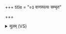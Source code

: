 +++
title = "०३ वानस्पत्यः सम्भृत"

+++
<details><summary>मूलम् (VS)</summary>

वा॑नस्प॒त्यः संभृ॑त उ॒स्रिया॑भिर्वि॒श्वगो॑त्र्यः।  
प्र॑त्रा॒सम॒मित्रे॑भ्यो व॒दाज्ये॑ना॒भिघा॑रितः ॥
</details>